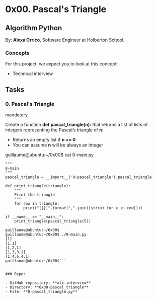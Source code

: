 # 0x00. Pascal's Triangle


## Algorithm  Python
 By: **Alexa Orrico**, Software Engineer at Holberton School.

 ### Concepts
 For this project, we expect you to look at this concept:

- Technical interview

## Tasks


### 0. Pascal's Triangle
mandatory

Create a function **def pascal_triangle(n):** that returns a list of lists of integers representing the Pascal’s triangle of **n**:

- Returns an empty list if **n <= 0**
- You can assume **n** will be always an integer


guillaume@ubuntu:~/0x00$ cat 0-main.py
```#!/usr/bin/python3
"""
0-main
"""
pascal_triangle = __import__('0-pascal_triangle').pascal_triangle

def print_triangle(triangle):
    """
    Print the triangle
    """
    for row in triangle:
        print("[{}]".format(",".join([str(x) for x in row])))

if __name__ == "__main__":
    print_triangle(pascal_triangle(5))

guillaume@ubuntu:~/0x00$ 
guillaume@ubuntu:~/0x00$ ./0-main.py
[1]
[1,1]
[1,2,1]
[1,3,3,1]
[1,4,6,4,1]
guillaume@ubuntu:~/0x00$```


### Repo:

- GitHub repository: **alx-interview**
- Directory: **0x00-pascal_triangle**
- File: **0-pascal_triangle.py**
